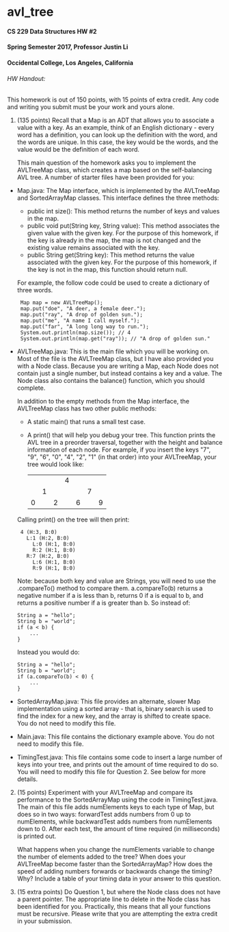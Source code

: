 # avl_tree

#### CS 229 Data Structures HW #2
#### Spring Semester 2017, Professor Justin Li
#### Occidental College, Los Angeles, California

###### HW Handout:
This homework is out of 150 points, with 15 points of extra credit. Any code and writing you submit must be your work and yours alone.

1. (135 points) Recall that a Map is an ADT that allows you to associate a value with a key. As an example, think of an English dictionary - every word has a definition, you can look up the definition with the word, and the words are unique. In this case, the key would be the words, and the value would be the definition of each word.

    This main question of the homework asks you to implement the AVLTreeMap class, which creates a map based on the self-balancing AVL tree. A number of starter files have been provided for you:

* Map.java: The Map interface, which is implemented by the AVLTreeMap and SortedArrayMap classes. This interface defines the three methods:
  * public int size(): This method returns the number of keys and values in the map.
  * public void put(String key, String value): This method associates the given value with the given key. For the purpose of this homework, if the key is already in the map, the map is not changed and the existing value remains associated with the key.
  * public String get(String key): This method returns the value associated with the given key. For the purpose of this homework, if the key is not in the map, this function should return null.

  For example, the follow code could be used to create a dictionary of three words.
    
       Map map = new AVLTreeMap();     
       map.put("doe", "A deer, a female deer.");     
       map.put("ray", "A drop of golden sun.");     
       map.put("me", "A name I call myself.");     
       map.put("far", "A long long way to run.");     
       System.out.println(map.size()); // 4     
       System.out.println(map.get("ray")); // "A drop of golden sun."
     
* AVLTreeMap.java: This is the main file which you will be working on. Most of the file is the AVLTreeMap class, but I have also provided you with a Node class. Because you are writing a Map, each Node does not contain just a single number, but instead contains a key and a value. The Node class also contains the balance() function, which you should complete.

  In addition to the empty methods from the Map interface, the AVLTreeMap class has two other public methods:

  * A static main() that runs a small test case.
  * A print() that will help you debug your tree. This function prints the AVL tree in a preorder traversal, together with the height and balance information of each node. For example, if you insert the keys "7", "9", "6", "0", "4", "2", "1" (in that order) into your AVLTreeMap, your tree would look like:
 
     | | | | | | | |
     |-|-|-|-|-|-|-|
     | | | |4| | | |
     | |1| | | |7| |
     |0| |2| |6| |9|

  Calling print() on the tree will then print:

       4 (H:3, B:0)
         L:1 (H:2, B:0)
           L:0 (H:1, B:0)
           R:2 (H:1, B:0)
         R:7 (H:2, B:0)
           L:6 (H:1, B:0)
           R:9 (H:1, B:0)

 
  Note: because both key and value are Strings, you will need to use the .compareTo() method to compare them. a.compareTo(b) returns a negative number if a is less than b, returns 0 if a is equal to b, and returns a positive number if a is greater than b. So instead of:
 
      String a = "hello";
      String b = "world";
      if (a < b) {
          ...
      }
     
  Instead you would do:
 
      String a = "hello";
      String b = "world";
      if (a.compareTo(b) < 0) {
          ...
      }
     
* SortedArrayMap.java: This file provides an alternate, slower Map implementation using a sorted array - that is, binary search is used to find the index for a new key, and the array is shifted to create space. You do not need to modify this file.

* Main.java: This file contains the dictionary example above. You do not need to modify this file.

* TimingTest.java: This file contains some code to insert a large number of keys into your tree, and prints out the amount of time required to do so. You will need to modify this file for Question 2. See below for more details.

2. (15 points) Experiment with your AVLTreeMap and compare its performance to the SortedArrayMap using the code in TimingTest.java. The main of this file adds numElements keys to each type of Map, but does so in two ways: forwardTest adds numbers from 0 up to numElements, while backwardTest adds numbers from numElements down to 0. After each test, the amount of time required (in milliseconds) is printed out.

    What happens when you change the numElements variable to change the number of elements added to the tree? When does your AVLTreeMap become faster than the SortedArrayMap? How does the speed of adding numbers forwards or backwards change the timing? Why? Include a table of your timing data in your answer to this question.

3. (15 extra points) Do Question 1, but where the Node class does not have a parent pointer. The appropriate line to delete in the Node class has been identified for you. Practically, this means that all your functions must be recursive. Please write that you are attempting the extra credit in your submission.
